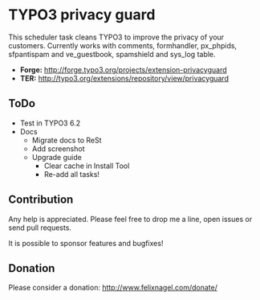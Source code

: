 # TYPO3 privacy guard

This scheduler task cleans TYPO3 to improve the privacy of your customers.
Currently works with comments, formhandler, px_phpids, sfpantispam and ve_guestbook, spamshield and sys_log table.


* **Forge:**	http://forge.typo3.org/projects/extension-privacyguard
* **TER:** http://typo3.org/extensions/repository/view/privacyguard


## ToDo

* Test in TYPO3 6.2
* Docs
	* Migrate docs to ReSt
	* Add screenshot
	* Upgrade guide 
		* Clear cache in Install Tool
		* Re-add all tasks!


## Contribution

Any help is appreciated. Please feel free to drop me a line, open issues or send pull requests.

It is possible to sponsor features and bugfixes!


## Donation

Please consider a donation: http://www.felixnagel.com/donate/